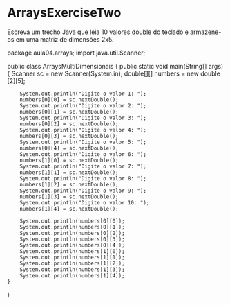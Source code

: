 # ArraysExerciseTwo
Escreva um trecho Java que leia 10 valores double do teclado e armazene-os em uma matriz de dimensões 2x5.



package aula04.arrays;
import java.util.Scanner;

public class ArraysMultiDimensionais {
    public static void main(String[] args) {
        Scanner sc = new Scanner(System.in);
        double[][] numbers = new double [2][5];

        System.out.println("Digite o valor 1: ");
        numbers[0][0] = sc.nextDouble();
        System.out.println("Digite o valor 2: ");
        numbers[0][1] = sc.nextDouble();
        System.out.println("Digite o valor 3: ");
        numbers[0][2] = sc.nextDouble();
        System.out.println("Digite o valor 4: ");
        numbers[0][3] = sc.nextDouble();
        System.out.println("Digite o valor 5: ");
        numbers[0][4] = sc.nextDouble();
        System.out.println("Digite o valor 6: ");
        numbers[1][0] = sc.nextDouble();
        System.out.println("Digite o valor 7: ");
        numbers[1][1] = sc.nextDouble();
        System.out.println("Digite o valor 8: ");
        numbers[1][2] = sc.nextDouble();
        System.out.println("Digite o valor 9: ");
        numbers[1][3] = sc.nextDouble();
        System.out.println("Digite o valor 10: ");
        numbers[1][4] = sc.nextDouble();

        System.out.println(numbers[0][0]);
        System.out.println(numbers[0][1]);
        System.out.println(numbers[0][2]);
        System.out.println(numbers[0][3]);
        System.out.println(numbers[0][4]);
        System.out.println(numbers[1][0]);
        System.out.println(numbers[1][1]);
        System.out.println(numbers[1][2]);
        System.out.println(numbers[1][3]);
        System.out.println(numbers[1][4]);
    }
}

